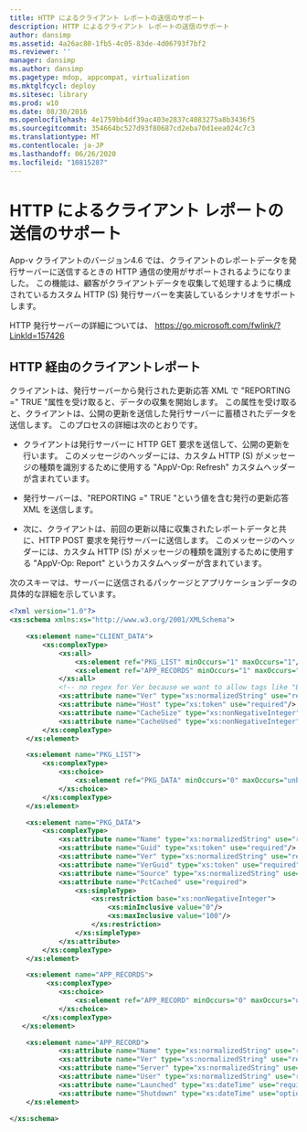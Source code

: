 ```yaml
---
title: HTTP によるクライアント レポートの送信のサポート
description: HTTP によるクライアント レポートの送信のサポート
author: dansimp
ms.assetid: 4a26ac80-1fb5-4c05-83de-4d06793f7bf2
ms.reviewer: ''
manager: dansimp
ms.author: dansimp
ms.pagetype: mdop, appcompat, virtualization
ms.mktglfcycl: deploy
ms.sitesec: library
ms.prod: w10
ms.date: 08/30/2016
ms.openlocfilehash: 4e1759bb4df39ac403e2837c4083275a8b3436f5
ms.sourcegitcommit: 354664bc527d93f80687cd2eba70d1eea024c7c3
ms.translationtype: MT
ms.contentlocale: ja-JP
ms.lasthandoff: 06/26/2020
ms.locfileid: "10815287"
---
```

# HTTP によるクライアント レポートの送信のサポート


App-v クライアントのバージョン4.6 では、クライアントのレポートデータを発行サーバーに送信するときの HTTP 通信の使用がサポートされるようになりました。 この機能は、顧客がクライアントデータを収集して処理するように構成されているカスタム HTTP (S) 発行サーバーを実装しているシナリオをサポートします。

HTTP 発行サーバーの詳細については、 <https://go.microsoft.com/fwlink/?LinkId=157426>

## HTTP 経由のクライアントレポート


クライアントは、発行サーバーから発行された更新応答 XML で "REPORTING =" TRUE "属性を受け取ると、データの収集を開始します。 この属性を受け取ると、クライアントは、公開の更新を送信した発行サーバーに蓄積されたデータを送信します。 このプロセスの詳細は次のとおりです。

-   クライアントは発行サーバーに HTTP GET 要求を送信して、公開の更新を行います。 このメッセージのヘッダーには、カスタム HTTP (S) がメッセージの種類を識別するために使用する "AppV-Op: Refresh" カスタムヘッダーが含まれています。

-   発行サーバーは、"REPORTING =" TRUE "という値を含む発行の更新応答 XML を送信します。

-   次に、クライアントは、前回の更新以降に収集されたレポートデータと共に、HTTP POST 要求を発行サーバーに送信します。 このメッセージのヘッダーには、カスタム HTTP (S) がメッセージの種類を識別するために使用する "AppV-Op: Report" というカスタムヘッダーが含まれています。

次のスキーマは、サーバーに送信されるパッケージとアプリケーションデータの具体的な詳細を示しています。

```xml
<?xml version="1.0"?>
<xs:schema xmlns:xs="http://www.w3.org/2001/XMLSchema">

    <xs:element name="CLIENT_DATA">
        <xs:complexType>
            <xs:all>
                <xs:element ref="PKG_LIST" minOccurs="1" maxOccurs="1"/>
                <xs:element ref="APP_RECORDS" minOccurs="1" maxOccurs="1"/>
            </xs:all>
            <!-- no regex for Ver because we want to allow tags like "Beta" -->
            <xs:attribute name="Ver" type="xs:normalizedString" use="required"/>
            <xs:attribute name="Host" type="xs:token" use="required"/>
            <xs:attribute name="CacheSize" type="xs:nonNegativeInteger" use="required"/>
            <xs:attribute name="CacheUsed" type="xs:nonNegativeInteger" use="required"/>
        </xs:complexType>
    </xs:element>

    <xs:element name="PKG_LIST">
        <xs:complexType>
            <xs:choice>
                <xs:element ref="PKG_DATA" minOccurs="0" maxOccurs="unbounded"/>
            </xs:choice>
        </xs:complexType>
    </xs:element>

    <xs:element name="PKG_DATA">
        <xs:complexType>
            <xs:attribute name="Name" type="xs:normalizedString" use="required"/>
            <xs:attribute name="Guid" type="xs:token" use="required"/>
            <xs:attribute name="Ver" type="xs:normalizedString" use="required"/>
            <xs:attribute name="VerGuid" type="xs:token" use="required"/>
            <xs:attribute name="Source" type="xs:normalizedString" use="required"/>
            <xs:attribute name="PctCached" use="required">
                <xs:simpleType>
                    <xs:restriction base="xs:nonNegativeInteger">
                        <xs:minInclusive value="0"/>
                        <xs:maxInclusive value="100"/>
                    </xs:restriction>
                </xs:simpleType>
            </xs:attribute>
        </xs:complexType>
    </xs:element>

    <xs:element name="APP_RECORDS">
         <xs:complexType>
            <xs:choice>
                <xs:element ref="APP_RECORD" minOccurs="0" maxOccurs="unbounded"/>
            </xs:choice>
        </xs:complexType>
   </xs:element>

    <xs:element name="APP_RECORD">
            <xs:attribute name="Name" type="xs:normalizedString" use="required"/>
            <xs:attribute name="Ver" type="xs:normalizedString" use="required"/>
            <xs:attribute name="Server" type="xs:normalizedString" use="required"/>
            <xs:attribute name="User" type="xs:normalizedString" use="required"/>
            <xs:attribute name="Launched" type="xs:dateTime" use="required"/>
            <xs:attribute name="Shutdown" type="xs:dateTime" use="optional"/>
    </xs:element>

</xs:schema>
```

 

 





